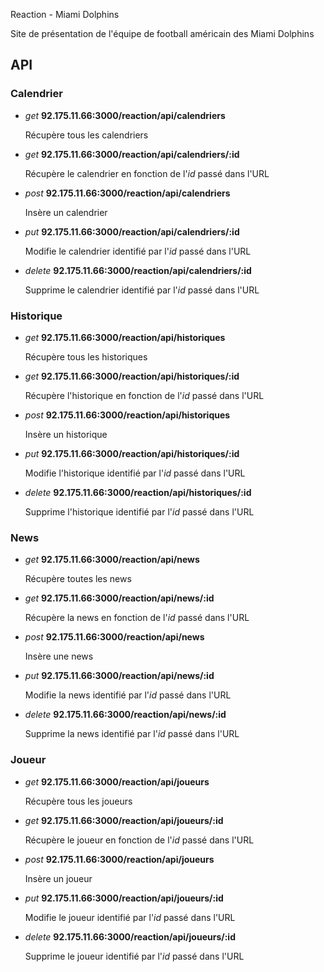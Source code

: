 Reaction - Miami Dolphins

Site de présentation de l'équipe de football américain des Miami Dolphins

## API

### Calendrier

* _get_   **92.175.11.66:3000/reaction/api/calendriers**

  Récupère tous les calendriers
  
* _get_   **92.175.11.66:3000/reaction/api/calendriers/:id**

  Récupère le calendrier en fonction de l'_id_ passé dans l'URL
  
* _post_   **92.175.11.66:3000/reaction/api/calendriers**

  Insère un calendrier
  
* _put_   **92.175.11.66:3000/reaction/api/calendriers/:id**

  Modifie le calendrier identifié par l'_id_ passé dans l'URL
  
* _delete_   **92.175.11.66:3000/reaction/api/calendriers/:id**

  Supprime le calendrier identifié par l'_id_ passé dans l'URL
  
  
### Historique

* _get_   **92.175.11.66:3000/reaction/api/historiques**

  Récupère tous les historiques
  
* _get_   **92.175.11.66:3000/reaction/api/historiques/:id**

  Récupère l'historique en fonction de l'_id_ passé dans l'URL
  
* _post_   **92.175.11.66:3000/reaction/api/historiques**

  Insère un historique
  
* _put_   **92.175.11.66:3000/reaction/api/historiques/:id**

  Modifie l'historique identifié par l'_id_ passé dans l'URL
  
* _delete_   **92.175.11.66:3000/reaction/api/historiques/:id**

  Supprime l'historique identifié par l'_id_ passé dans l'URL
  
  
### News

* _get_   **92.175.11.66:3000/reaction/api/news**

  Récupère toutes les news
  
* _get_   **92.175.11.66:3000/reaction/api/news/:id**

  Récupère la news en fonction de l'_id_ passé dans l'URL
  
* _post_   **92.175.11.66:3000/reaction/api/news**

  Insère une news
  
* _put_   **92.175.11.66:3000/reaction/api/news/:id**

  Modifie la news identifié par l'_id_ passé dans l'URL
  
* _delete_   **92.175.11.66:3000/reaction/api/news/:id**

  Supprime la news identifié par l'_id_ passé dans l'URL
  
  
### Joueur

* _get_   **92.175.11.66:3000/reaction/api/joueurs**

  Récupère tous les joueurs
  
* _get_   **92.175.11.66:3000/reaction/api/joueurs/:id**

  Récupère le joueur en fonction de l'_id_ passé dans l'URL
  
* _post_   **92.175.11.66:3000/reaction/api/joueurs**

  Insère un joueur
  
* _put_   **92.175.11.66:3000/reaction/api/joueurs/:id**

  Modifie le joueur identifié par l'_id_ passé dans l'URL
  
* _delete_   **92.175.11.66:3000/reaction/api/joueurs/:id**

  Supprime le joueur identifié par l'_id_ passé dans l'URL
  
